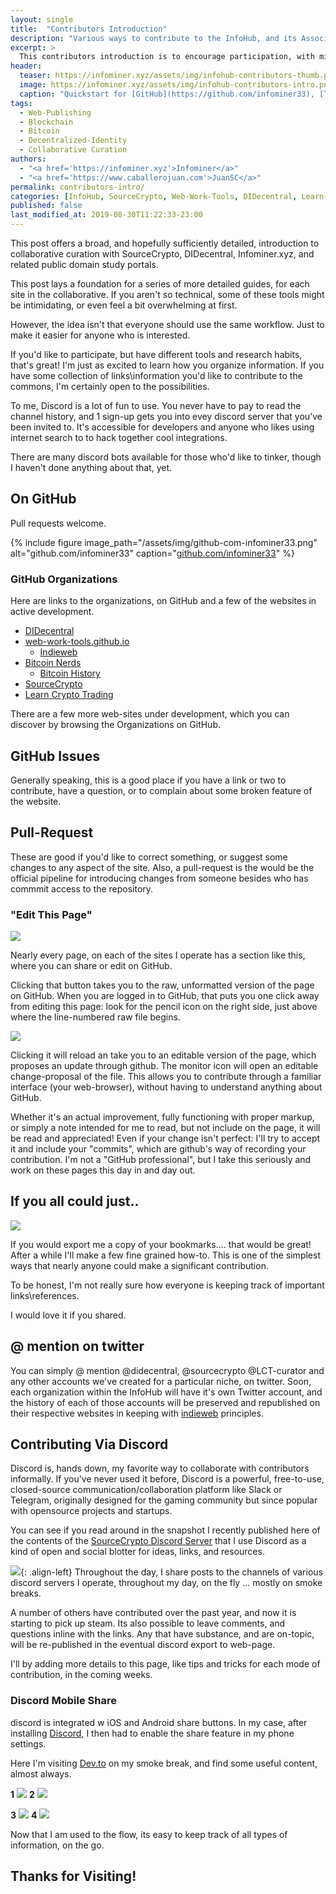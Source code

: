 ```yaml
---
layout: single
title:  "Contributors Introduction"
description: "Various ways to contribute to the InfoHub, and its Associated Web-Resources."
excerpt: >
  This contributors introduction is to encourage participation, with minimal barriar to entry.
header:
  teaser: https://infominer.xyz/assets/img/infohub-contributors-thumb.png
  image: https://infominer.xyz/assets/img/infohub-contributors-intro.png
  caption: "Quickstart for [GitHub](https://github.com/infominer33), [Twitter](https://twitter.com/SourceCrypto), and [Discord](https://discord.gg/29mZwPQ) Participation."
tags: 
  - Web-Publishing
  - Blockchain
  - Bitcoin
  - Decentralized-Identity
  - Collaborative Curation
authors: 
  - "<a href='https://infominer.xyz'>Infominer</a>"
  - "<a href='https://www.caballerojuan.com'>JuanSC</a>"
permalink: contributors-intro/
categories: [InfoHub, SourceCrypto, Web-Work-Tools, DIDecentral, Learn-Crypto-Trading, Contributors-Guide]
published: false
last_modified_at: 2019-08-30T11:22:33-23:00
---
```


This post offers a broad, and hopefully sufficiently detailed, introduction to collaborative curation with SourceCrypto, DIDecentral, Infominer.xyz, and related public domain study portals.

This post lays a foundation for a series of more detailed guides, for each site in the collaborative. If you aren't so technical, some of these tools might be intimidating, or even feel a bit overwhelming at first.

However, the idea isn't that everyone should use the same workflow. Just to make it easier for anyone who is interested. 

If you'd like to participate, but have different tools and research habits, that's great! I'm just as excited to learn how you organize information. If you have some collection of links\information you'd like to contribute to the commons, I'm certainly open to the possibilities.

To me, Discord is a lot of fun to use. You never have to pay to read the channel history, and 1 sign-up gets you into evey discord server that you've been invited to. It's accessible for developers and anyone who likes using internet search to to hack together cool integrations. 

There are many discord bots available for those who'd like to tinker, though I haven't done anything about that, yet.

## On GitHub
Pull requests welcome. 


{% include figure image_path="/assets/img/github-com-infominer33.png" alt="github.com/infominer33" caption="[github.com/infominer33](https://github.com/infominer33)" %}

### GitHub Organizations

Here are links to the organizations, on GitHub and a few of the websites in active development.

* [DIDecentral](https://github.com/DIDecentral)
* [web-work-tools.github.io](https://github.com/web-work-tools/)
  * [Indieweb](https://github.com/web-work-tools/indieweb)
* [Bitcoin Nerds](https://github.com/bitcoin-nerds)
  * [Bitcoin History](https://github.com/bitcoin-nerds/history)
* [SourceCrypto](https://github.com/sourcecrypto/)
* [Learn Crypto Trading](https://github.com/learn-crypto-trading/)

There are a few more web-sites under development, which you can discover by browsing the Organizations on GitHub.

## GitHub Issues

Generally speaking, this is a good place if you have a link or two to contribute, have a question, or to complain about some broken feature of the website.

## Pull-Request

These are good if you'd like to correct something, or suggest some changes to any aspect of the site. Also, a pull-request is the would be the official pipeline for introducing changes from someone besides who has commmit access to the repository.

### "Edit This Page" 

![](https://imgur.com/t0Si4aE.png)

Nearly every page, on each of the sites I operate has a section like this, where you can share or edit on GitHub.

Clicking that button takes you to the raw, unformatted version of the page on GitHub. When you are logged in to GitHub, that puts you one click away from editing this page: look for the pencil icon on the right side, just above where the line-numbered raw file begins.

![](https://imgur.com/vb59ogs.png)

Clicking it will reload an take you to an editable version of the page, which proposes an update through github.  The monitor icon will open an editable change-proposal of the file.  This allows you to contribute through a familiar interface (your web-browser), without having to understand anything about GitHub.

Whether it's an actual improvement, fully functioning with proper markup, or simply a note intended for me to read, but not include on the page, it will be read and appreciated! Even if your change isn't perfect: I'll try to accept it and include your "commits", which are github's way of recording your contribution. I'm not a "GitHub professional", but I take this seriously and work on these pages this day in and day out.

## If you all could just..

![](https://infominer.id/bookmark-donations/that-would-be-great.jpg)

If you would export me a copy of your bookmarks.... that would be great! After a while I'll make a few fine grained how-to. This is one of the simplest ways that nearly anyone could make a significant contribution. 

To be honest, I'm not really sure how everyone is keeping track of important links\references.

I would love it if you shared.

## @ mention on twitter

You can simply @ mention @didecentral, @sourcecrypto @LCT-curator and any other accounts we've created for a particular niche, on twitter. Soon, each organization within the InfoHub will have it's own Twitter account, and the history of each of those accounts will be preserved and republished on their respective websites in keeping with [indieweb](https://web-work-tools.github.io/indieweb/) principles.

## Contributing Via Discord

Discord is, hands down, my favorite way to collaborate with contributors informally. If you've never used it before, Discord is a powerful, free-to-use, closed-source communication/collaboration platform like Slack or Telegram, originally designed for the gaming community but since popular with opensource projects and startups. 

You can see if you read around in the snapshot I recently published here of the contents of the [SourceCrypto Discord Server](https://SourceCrypto.pub/discolog/) that I use Discord as a kind of open and social blotter for ideas, links, and resources. 

![](https://imgur.com/zfLWXVSl.png){: .align-left}
Throughout the day, I share posts to the channels of various discord servers I operate, throughout my day, on the fly ... mostly on smoke breaks. 

A number of others have contributed over the past year, and now it is starting to pick up steam. Its also possible to leave comments, and questions inline with the links. Any that have substance, and are on-topic, will be re-published in the eventual discord export to web-page.

I'll by adding more details to this page, like tips and tricks for each mode of contribution, in the coming weeks.

### Discord Mobile Share 

discord is integrated w iOS and Android share buttons. In my case, after installing [Discord](https://discordapp.com), I then had to enable the share feature in my phone settings.

Here I'm visiting [Dev.to](https://dev.to) on my smoke break, and find some useful content, almost always.

**1** ![](https://infominer.id/assets/img/discord-share-workflow-1.png) **2** ![](https://infominer.id/assets/img/discord-share-workflow-2.png)

**3** ![](https://infominer.id/assets/img/discord-share-workflow-3.png) **4** ![](https://infominer.id/assets/img/discord-share-workflow-4.png)

Now that I am used to the flow, its easy to keep track of all types of information, on the go.


## Thanks for Visiting!
